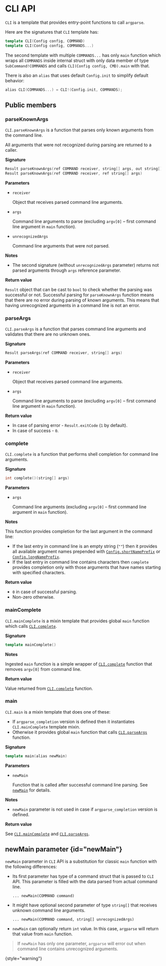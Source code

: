 # CLI API

`CLI` is a template that provides entry-point functions to call `argparse`.

Here are the signatures that `CLI` template has:
```c++
template CLI(Config config, COMMAND)
template CLI(Config config, COMMANDS...)
```

The second template with multiple `COMMANDS...` has only `main` function which wraps all `COMMANDS` inside internal
struct with only data member of type `SubCommand!COMMANDS` and calls `CLI(Config config, CMD).main` with that.

There is also an `alias` that uses default `Config.init` to simplify default behavior:
```c++
alias CLI(COMMANDS...) = CLI!(Config.init, COMMANDS);
```

## Public members

### parseKnownArgs

`CLI.parseKnownArgs` is a function that parses only known arguments from the command line.

All arguments that were not recognized during parsing are returned to a caller.

**Signature**

```c++
Result parseKnownArgs(ref COMMAND receiver, string[] args, out string[] unrecognizedArgs)
Result parseKnownArgs(ref COMMAND receiver, ref string[] args)
```

**Parameters**

- `receiver`

  Object that receives parsed command line arguments.

- `args`

  Command line arguments to parse (excluding `argv[0]` – first command line argument in `main` function).

- `unrecognizedArgs`

  Command line arguments that were not parsed.

**Notes**

- The second signature (without `unrecognizedArgs` parameter) returns not parsed arguments through `args` reference parameter.

**Return value**

`Result` object that can be cast to `bool` to check whether the parsing was successful or not.
Successful parsing for `parseKnownArgs` function means that there are no error during parsing of known arguments.
This means that having unrecognized arguments in a command line is not an error.

### parseArgs

`CLI.parseArgs` is a function that parses command line arguments and validates that there are no unknown ones.

**Signature**

```c++
Result parseArgs(ref COMMAND receiver, string[] args)
```

**Parameters**

- `receiver`

  Object that receives parsed command line arguments.

- `args`

  Command line arguments to parse (excluding `argv[0]` – first command line argument in `main` function).

**Return value**

- In case of parsing error - `Result.exitCode` (`1` by default).
- In case of success - `0`.

### complete

`CLI.complete` is a function that performs shell completion for command line arguments.

**Signature**

```c++
int complete()(string[] args)
```

**Parameters**

- `args`

  Command line arguments (excluding `argv[0]` – first command line argument in `main` function).

**Notes**

This function provides completion for the last argument in the command line:
- If the last entry in command line is an empty string (`""`) then it provides all available argument names prepended
  with [`Config.shortNamePrefix`](Config.md#shortNamePrefix) or [`Config.longNamePrefix`](Config.md#longNamePrefix).
- If the last entry in command line contains characters then `complete` provides completion only with those arguments
  that have names starting with specified characters.

**Return value**

- `0` in case of successful parsing.
- Non-zero otherwise.

### mainComplete

`CLI.mainComplete` is a mixin template that provides global `main` function which calls [`CLI.complete`](#complete).

**Signature**

```c++
template mainComplete()
```

**Notes**

Ingested `main` function is a simple wrapper of [`CLI.complete`](#complete) function that removes `argv[0]` from command line.

**Return value**

Value returned from [`CLI.complete`](#complete) function.

### main

`CLI.main` is a mixin template that does one of these:

- If `argparse_completion` version is defined then it instantiates `CLI.mainComplete` template mixin.
- Otherwise it provides global `main` function that calls [`CLI.parseArgs`](#parseargs) function.

**Signature**

```c++
template main(alias newMain)
```

**Parameters**

- `newMain`

  Function that is called after successful command line parsing. See [`newMain`](#newMain) for details.

**Notes**

- `newMain` parameter is not used in case if `argparse_completion` version is defined.

**Return value**

See [`CLI.mainComplete`](#maincomplete) and [`CLI.parseArgs`](#parseargs).

## newMain parameter {id="newMain"}

`newMain` parameter in `CLI` API is a substitution for classic `main` function with the following differences:
- Its first parameter has type of a command struct that is passed to `CLI` API. This parameter is filled with the data
  parsed from actual command line.

  `... newMain(COMMAND command)`

- It might have optional second parameter of type `string[]` that receives unknown command line arguments.

  `... newMain(COMMAND command, string[] unrecognizedArgs)`

- `newMain` can optionally return `int` value. In this case, `argparse` will return that value from `main` function.

> If `newMain` has only one parameter, `argparse` will error out when command line contains unrecognized arguments.
>
{style="warning"}